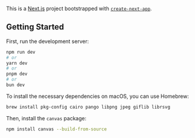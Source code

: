 This is a [Next.js](https://nextjs.org/) project bootstrapped with [`create-next-app`](https://github.com/vercel/next.js/tree/canary/packages/create-next-app).

## Getting Started

First, run the development server:

```bash
npm run dev
# or
yarn dev
# or
pnpm dev
# or
bun dev
```

To install the necessary dependencies on macOS, you can use Homebrew:

```bash
brew install pkg-config cairo pango libpng jpeg giflib librsvg
```

Then, install the `canvas` package:

```bash
npm install canvas --build-from-source
```
